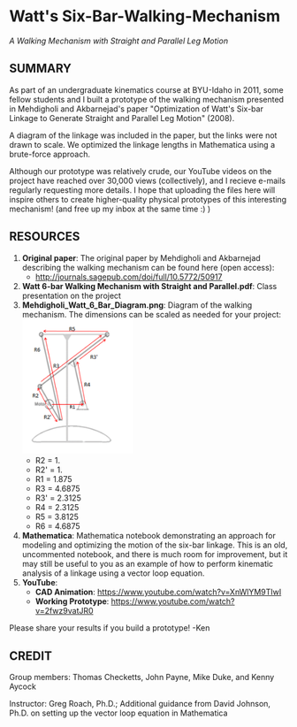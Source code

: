 # Watt's Six-Bar-Walking-Mechanism
*A Walking Mechanism with Straight and Parallel Leg Motion*

SUMMARY
-------
As part of an undergraduate kinematics course at BYU-Idaho in 2011, some fellow students and I built a prototype of the walking mechanism presented in Mehdigholi and Akbarnejad's paper "Optimization of Watt's Six-bar Linkage to Generate Straight and Parallel Leg Motion" (2008). 

A diagram of the linkage was included in the paper, but the links were not drawn to scale. We optimized the linkage lengths in Mathematica using a brute-force approach.

Although our prototype was relatively crude, our YouTube videos on the project have reached over 30,000 views (collectively), and I recieve e-mails regularly requesting more details. I hope that uploading the files here will inspire others to create higher-quality physical prototypes of this interesting mechanism! (and free up my inbox at the same time :) )

RESOURCES
---------
1. **Original paper**: The original paper by Mehdigholi and Akbarnejad describing the walking mechanism can be found here (open access):
    * http://journals.sagepub.com/doi/full/10.5772/50917
2. **Watt 6-bar Walking Mechanism with Straight and Parallel.pdf**: Class presentation on the project
3. **Mehdigholi_Watt_6_Bar_Diagram.png**: Diagram of the walking mechanism. The dimensions can be scaled as needed for your project:
<br><img src="https://raw.githubusercontent.com/kenaycock/Six-Bar-Walking-Mechanism/master/Mehdigholi_Watt_6_Bar_Diagram.png" data-canonical-src="https://raw.githubusercontent.com/kenaycock/Six-Bar-Walking-Mechanism/master/Mehdigholi_Watt_6_Bar_Diagram.png" width="200" /><br>
    * R2 = 1.
    * R2' = 1.
    * R1 = 1.875
    * R3 = 4.6875
    * R3' = 2.3125
    * R4 = 2.3125
    * R5 = 3.8125
    * R6 = 4.6875
4. **Mathematica**: Mathematica notebook demonstrating an approach for modeling and optimizing the motion of the six-bar linkage. This is an old, uncommented notebook, and there is much room for improvement, but it may still be useful to you as an example of how to perform kinematic analysis of a linkage using a vector loop equation.
5. **YouTube**:
    * **CAD Animation**: https://www.youtube.com/watch?v=XnWlYM9TIwI
    * **Working Prototype**: https://www.youtube.com/watch?v=2fwz9vatJR0

Please share your results if you build a prototype! 
-Ken

CREDIT
------
Group members: Thomas Checketts, John Payne, Mike Duke, and Kenny Aycock

Instructor: Greg Roach, Ph.D.; Additional guidance from David Johnson, Ph.D. on setting up the vector loop equation in Mathematica 
